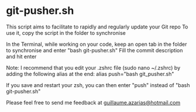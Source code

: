 # git-pusher.sh
This script aims to facilitate to rapidly and regularly update your Git repo
To use it, copy the script in the folder to synchronise

In the Terminal, while working on your code, keep an open tab in the folder to synchronise and enter "bash git-pusher.sh"
Fill the commit description and hit enter

Note: I recommend that you edit your .zshrc file (sudo nano ~/.zshrc) by adding the following alias at the end:
alias push="bash git_pusher.sh"

If you save and restart your zsh, you can then enter "push" instead of "bash git-pusher.sh"

Please feel free to send me feedback at guillaume.azarias@hotmail.com
